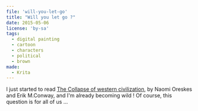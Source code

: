 ```yaml
---
file: 'will-you-let-go'
title: "Will you let go ?"
date: 2015-05-06
license: 'by-sa'
tags:
  - digital painting
  - cartoon
  - characters
  - political
  - brown
made:
  - Krita
---
```


I just started to read [The Collapse of western civilization](http://www.abc.net.au/radionational/programs/scienceshow/the-collapse-of-western-civilization/5673714), by Naomi Oreskes and Erik M.Conway, and I'm already becoming wild !
Of course, this question is for all of us ...
